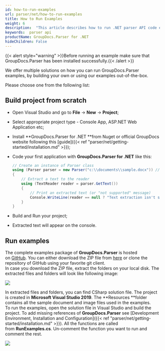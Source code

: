 ```yaml
---
id: how-to-run-examples
url: parser/net/how-to-run-examples
title: How to Run Examples
weight: 6
description:  "This article describes how to run .NET parser API code examples."
keywords:  parser api
productName: GroupDocs.Parser for .NET
hideChildren: False
---
```

{{< alert style="warning" >}}Before running an example make sure that GroupDocs.Parser has been installed successfully.{{< /alert >}}

We offer multiple solutions on how you can run GroupDocs.Parser examples, by building your own or using our examples out-of-the-box.

Please choose one from the following list:


## Build project from scratch

*   Open Visual Studio and go to **File** -> **New** \-> **Project**;
*   Select appropriate project type - Console App, ASP.NET Web Application etc;
*   Install **GroupDocs.Parser for .NET **from Nuget or official GroupDocs website following this [guide]({{< ref "parser/net/getting-started/installation.md" >}});
*   Code your first application with **GroupDocs.Parser for .NET** like this:
    
    ```csharp
    // Create an instance of Parser class
    using (Parser parser = new Parser("c:\\documents\\sample.docx")) // NOTE: Put here actual path for your document
    {
        // Extract a text to the reader
        using (TextReader reader = parser.GetText())
        {
            // Print an extracted text (or "not supported" message)
            Console.WriteLine(reader == null ? "Text extraction isn't supported" : reader.ReadToEnd());
        }
    }
    ```
    

*   Build and Run your project;
*   Extracted text will appear on the console.

## Run examples

The complete examples package of **GroupDocs.Parser** is hosted on [GitHub](https://github.com/groupdocs-parser/GroupDocs.Parser-for-.NET/). You can either download the ZIP file from [here](https://github.com/groupdocs-parser/GroupDocs.Parser-for-.NET/archive/master.zip) or clone the repository of GitHub using your favorite git client.  
In case you download the ZIP file, extract the folders on your local disk. The extracted files and folders will look like following image:

![](parser/net/images/how-to-run-examples.png)

In extracted files and folders, you can find CSharp solution file. The project is created in **Microsoft Visual Studio 2019**. The **Resources **folder contains all the sample document and image files used in the examples.  
To run the examples, open the solution file in Visual Studio and build the project. To add missing references of **GroupDocs.Parser** see [Development Environment, Installation and Configuration]({{< ref "parser/net/getting-started/installation.md" >}}). All the functions are called from **RunExamples.cs**.
Un-comment the function you want to run and comment the rest.

![](parser/net/images/how-to-run-examples_1.png)
